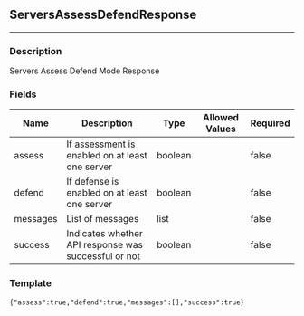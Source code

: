 ## ServersAssessDefendResponse
---
### Description
Servers Assess Defend Mode Response
### Fields
| Name | Description | Type | Allowed Values | Required |
| ---- | ----------- | ---- | -------------- | -------- |
| assess | If assessment is enabled on at least one server | boolean |  | false |
| defend | If defense is enabled on at least one server | boolean |  | false |
| messages | List of messages | list |  | false |
| success | Indicates whether API response was successful or not | boolean |  | false |
### Template
```
{"assess":true,"defend":true,"messages":[],"success":true}
```
